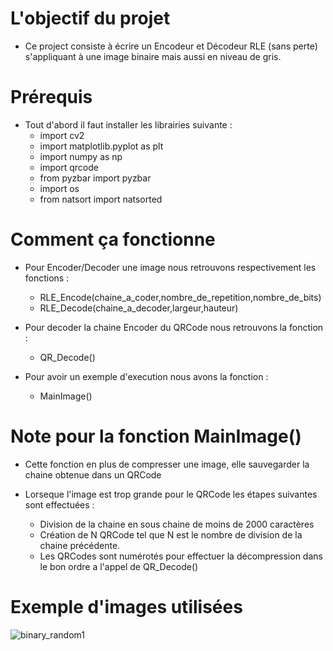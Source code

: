 
# L'objectif du projet

   - Ce project consiste à écrire un Encodeur et Décodeur RLE (sans perte) s'appliquant à une image
        binaire mais aussi en niveau de gris.

# Prérequis

   - Tout d'abord il faut installer les librairies suivante :
        - import cv2 
        - import matplotlib.pyplot as plt
        - import numpy as np
        - import qrcode
        - from pyzbar import pyzbar
        - import os
        - from natsort import natsorted 

# Comment ça fonctionne

   - Pour Encoder/Decoder une image nous retrouvons respectivement les fonctions : 
        - RLE_Encode(chaine_a_coder,nombre_de_repetition,nombre_de_bits)
        - RLE_Decode(chaine_a_decoder,largeur,hauteur)

   - Pour decoder la chaine Encoder du QRCode nous retrouvons la fonction :
        - QR_Decode()

   - Pour avoir un exemple d'execution nous avons la fonction :
        - MainImage()

# Note pour la fonction MainImage()

   - Cette fonction en plus de compresser une image, elle sauvegarder la chaine obtenue dans un QRCode
   - Lorseque l'image est trop grande pour le QRCode les étapes suivantes sont effectuées : 
       
        - Division de la chaine en sous chaine de moins de 2000 caractères
        - Création de N QRCode tel que N est le nombre de division de la chaine précédente.
        - Les QRCodes sont numérotés pour effectuer la décompression dans le bon ordre a l'appel de QR_Decode()

# Exemple d'images utilisées

   ![binary_random1](https://user-images.githubusercontent.com/68500496/198822666-26256828-e075-4fc1-bb78-06b0ba501050.png)
   
   

   


